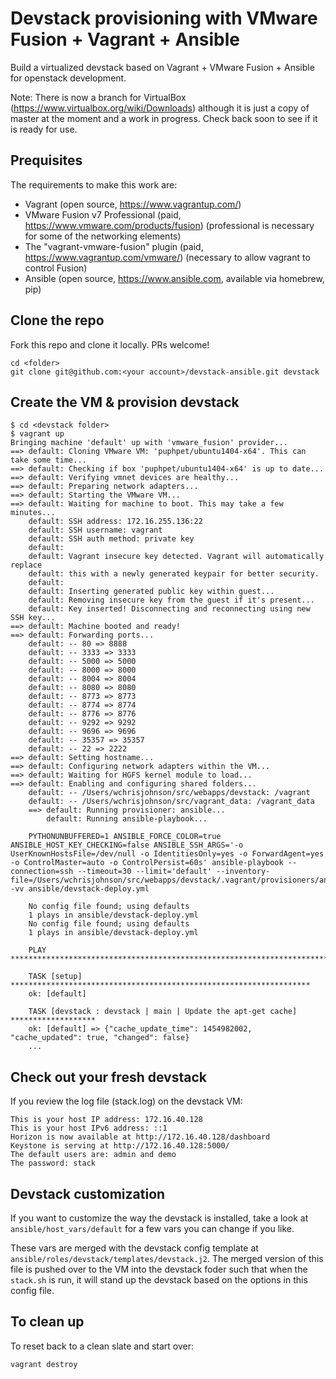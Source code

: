 # Devstack provisioning with VMware Fusion + Vagrant + Ansible
Build a virtualized devstack based on Vagrant + VMware Fusion +
Ansible for openstack development.

Note: There is now a branch for VirtualBox
(https://www.virtualbox.org/wiki/Downloads) although it is just a copy of
master at the moment and a work in progress. Check back soon to see if it is
ready for use.

## Prequisites
The requirements to make this work are:
- Vagrant (open source, https://www.vagrantup.com/)
- VMware Fusion v7 Professional (paid, https://www.vmware.com/products/fusion)
  (professional is necessary for some of the networking elements)
- The "vagrant-vmware-fusion" plugin (paid, https://www.vagrantup.com/vmware/)
  (necessary to allow vagrant to control Fusion)
- Ansible (open source, https://www.ansible.com, available via homebrew, pip)


## Clone the repo
Fork this repo and clone it locally. PRs welcome!
```
cd <folder>
git clone git@github.com:<your account>/devstack-ansible.git devstack
```

## Create the VM & provision devstack
```
$ cd <devstack folder>
$ vagrant up
Bringing machine 'default' up with 'vmware_fusion' provider...
==> default: Cloning VMware VM: 'puphpet/ubuntu1404-x64'. This can take some time...
==> default: Checking if box 'puphpet/ubuntu1404-x64' is up to date...
==> default: Verifying vmnet devices are healthy...
==> default: Preparing network adapters...
==> default: Starting the VMware VM...
==> default: Waiting for machine to boot. This may take a few minutes...
    default: SSH address: 172.16.255.136:22
    default: SSH username: vagrant
    default: SSH auth method: private key
    default:
    default: Vagrant insecure key detected. Vagrant will automatically replace
    default: this with a newly generated keypair for better security.
    default:
    default: Inserting generated public key within guest...
    default: Removing insecure key from the guest if it's present...
    default: Key inserted! Disconnecting and reconnecting using new SSH key...
==> default: Machine booted and ready!
==> default: Forwarding ports...
    default: -- 80 => 8888
    default: -- 3333 => 3333
    default: -- 5000 => 5000
    default: -- 8000 => 8000
    default: -- 8004 => 8004
    default: -- 8080 => 8080
    default: -- 8773 => 8773
    default: -- 8774 => 8774
    default: -- 8776 => 8776
    default: -- 9292 => 9292
    default: -- 9696 => 9696
    default: -- 35357 => 35357
    default: -- 22 => 2222
==> default: Setting hostname...
==> default: Configuring network adapters within the VM...
==> default: Waiting for HGFS kernel module to load...
==> default: Enabling and configuring shared folders...
    default: -- /Users/wchrisjohnson/src/webapps/devstack: /vagrant
    default: -- /Users/wchrisjohnson/src/vagrant_data: /vagrant_data
    ==> default: Running provisioner: ansible...
        default: Running ansible-playbook...

    PYTHONUNBUFFERED=1 ANSIBLE_FORCE_COLOR=true ANSIBLE_HOST_KEY_CHECKING=false ANSIBLE_SSH_ARGS='-o UserKnownHostsFile=/dev/null -o IdentitiesOnly=yes -o ForwardAgent=yes -o ControlMaster=auto -o ControlPersist=60s' ansible-playbook --connection=ssh --timeout=30 --limit='default' --inventory-file=/Users/wchrisjohnson/src/webapps/devstack/.vagrant/provisioners/ansible/inventory -vv ansible/devstack-deploy.yml

    No config file found; using defaults
    1 plays in ansible/devstack-deploy.yml
    No config file found; using defaults
    1 plays in ansible/devstack-deploy.yml

    PLAY ***************************************************************************

    TASK [setup] *******************************************************************
    ok: [default]

    TASK [devstack : devstack | main | Update the apt-get cache] *******************
    ok: [default] => {"cache_update_time": 1454982002, "cache_updated": true, "changed": false}
    ...

```

## Check out your fresh devstack
If you review the log file (stack.log) on the devstack VM:
```
This is your host IP address: 172.16.40.128
This is your host IPv6 address: ::1
Horizon is now available at http://172.16.40.128/dashboard
Keystone is serving at http://172.16.40.128:5000/
The default users are: admin and demo
The password: stack
```

## Devstack customization
If you want to customize the way the devstack is installed, take a look at `ansible/host_vars/default` for a few vars you can change if you like.

These vars are merged with the devstack config template at `ansible/roles/devstack/templates/devstack.j2`. The merged version of this file is pushed over to the VM into the devstack foder such that when the `stack.sh` is run, it will stand up the devstack based on the options in this config file.

## To clean up
To reset back to a clean slate and start over:
```
vagrant destroy
```
